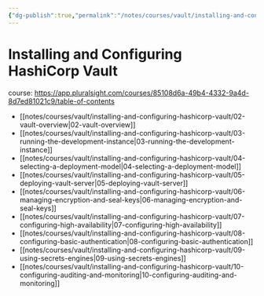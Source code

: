 ```yaml
---
{"dg-publish":true,"permalink":"/notes/courses/vault/installing-and-configuring-hashicorp-vault/readme/"}
---
```

# Installing and Configuring HashiCorp Vault

course: <https://app.pluralsight.com/courses/85108d6a-49b4-4332-9a4d-8d7ed81021c9/table-of-contents>

- [[notes/courses/vault/installing-and-configuring-hashicorp-vault/02-vault-overview|02-vault-overview]]
- [[notes/courses/vault/installing-and-configuring-hashicorp-vault/03-running-the-development-instance|03-running-the-development-instance]]
- [[notes/courses/vault/installing-and-configuring-hashicorp-vault/04-selecting-a-deployment-model|04-selecting-a-deployment-model]]
- [[notes/courses/vault/installing-and-configuring-hashicorp-vault/05-deploying-vault-server|05-deploying-vault-server]]
- [[notes/courses/vault/installing-and-configuring-hashicorp-vault/06-managing-encryption-and-seal-keys|06-managing-encryption-and-seal-keys]]
- [[notes/courses/vault/installing-and-configuring-hashicorp-vault/07-configuring-high-availability|07-configuring-high-availability]]
- [[notes/courses/vault/installing-and-configuring-hashicorp-vault/08-configuring-basic-authentication|08-configuring-basic-authentication]]
- [[notes/courses/vault/installing-and-configuring-hashicorp-vault/09-using-secrets-engines|09-using-secrets-engines]]
- [[notes/courses/vault/installing-and-configuring-hashicorp-vault/10-configuring-auditing-and-monitoring|10-configuring-auditing-and-monitoring]]